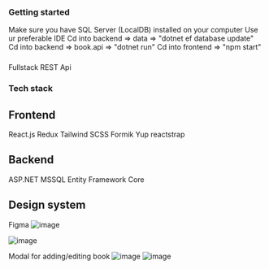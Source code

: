 ### Getting started

Make sure you have SQL Server (LocalDB) installed on your computer
Use ur preferable IDE
Cd into backend => data => "dotnet ef database update"
Cd into backend => book.api => "dotnet run"
Cd into frontend => "npm start"

###
Fullstack REST Api

### Tech stack

## Frontend
React.js
Redux
Tailwind
SCSS
Formik
Yup
reactstrap

## Backend
ASP.NET
MSSQL
Entity Framework Core

## Design system
Figma
![image](https://user-images.githubusercontent.com/70579640/145084733-2c969b93-bf80-4c80-b87f-9644243b9395.png)

![image](https://user-images.githubusercontent.com/70579640/145090741-1a67bfc2-c65c-4b19-be49-19a60fe15145.png)

Modal for adding/editing book
![image](https://user-images.githubusercontent.com/70579640/145084795-7e899030-8b5c-4dd5-8a15-993027a37ae2.png) ![image](https://user-images.githubusercontent.com/70579640/145084907-1ce1ba86-466b-4dbf-bf88-147830b11cc0.png)

